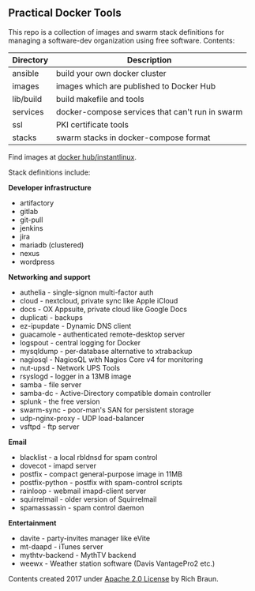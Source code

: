 ## Practical Docker Tools

This repo is a collection of images and swarm stack definitions for
managing a software-dev organization using free software. Contents:

| Directory | Description |
| --------- | ----------- |
| ansible | build your own docker cluster |
| images | images which are published to Docker Hub |
| lib/build | build makefile and tools |
| services | docker-compose services that can't run in swarm |
| ssl | PKI certificate tools |
| stacks | swarm stacks in docker-compose format |

Find images at [docker hub/instantlinux](https://hub.docker.com/r/instantlinux/).

Stack definitions include:

**Developer infrastructure**
* artifactory
* gitlab
* git-pull
* jenkins
* jira
* mariadb (clustered)
* nexus
* wordpress

**Networking and support**
* authelia - single-signon multi-factor auth
* cloud - nextcloud, private sync like Apple iCloud
* docs - OX Appsuite, private cloud like Google Docs
* duplicati - backups
* ez-ipupdate - Dynamic DNS client
* guacamole - authenticated remote-desktop server
* logspout - central logging for Docker
* mysqldump - per-database alternative to xtrabackup
* nagiosql - NagiosQL with Nagios Core v4 for monitoring
* nut-upsd - Network UPS Tools
* rsyslogd - logger in a 13MB image
* samba - file server
* samba-dc - Active-Directory compatible domain controller
* splunk - the free version
* swarm-sync - poor-man's SAN for persistent storage
* udp-nginx-proxy - UDP load-balancer
* vsftpd - ftp server

**Email**
* blacklist - a local rbldnsd for spam control
* dovecot - imapd server
* postfix - compact general-purpose image in 11MB
* postfix-python - postfix with spam-control scripts
* rainloop - webmail imapd-client server
* squirrelmail - older version of Squirrelmail
* spamassassin - spam control daemon

**Entertainment**
* davite - party-invites manager like eVite
* mt-daapd - iTunes server
* mythtv-backend - MythTV backend
* weewx - Weather station software (Davis VantagePro2 etc.)

Contents created 2017 under [Apache 2.0 License](https://www.apache.org/licenses/LICENSE-2.0) by Rich Braun.
